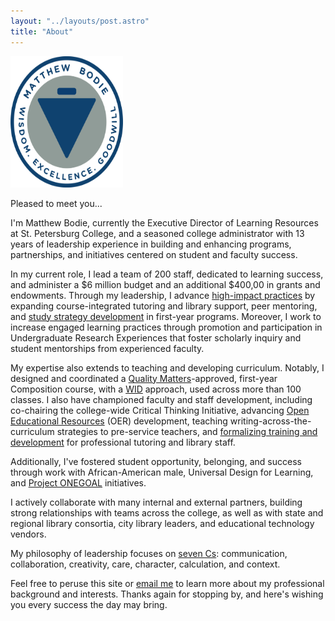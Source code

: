 ```yaml
---
layout: "../layouts/post.astro"
title: "About"
---
```


<div class="flex justify-center items-center mb-8">
  <img src="src/assets/Matthew_Bodie_Logo.png" alt="A logo that says: Matthew Bodie - Wisdom, excellence, goodwill" width="180" height="210" />
</div>

Pleased to meet you...

I'm Matthew Bodie, currently the Executive Director of Learning Resources at St. Petersburg College, and a seasoned college administrator with 13 years of leadership experience in building and enhancing programs, partnerships, and initiatives centered on student and faculty success.

In my current role, I lead a team of 200 staff, dedicated to learning success, and administer a $6 million budget and an additional $400,00 in grants and endowments. Through my leadership, I advance [high-impact practices](https://www.aacu.org/trending-topics/high-impact) by expanding course-integrated tutoring and library support, peer mentoring, and [study strategy development](https://spcollege.libguides.com/c.php?g=1341515&p=9890395) in first-year programs. Moreover, I work to increase engaged learning practices through promotion and participation in Undergraduate Research Experiences that foster scholarly inquiry and student mentorships from experienced faculty.

My expertise also extends to teaching and developing curriculum. Notably, I designed and coordinated a [Quality Matters](https://www.qualitymatters.org/sites/default/files/PDFs/StandardsfromtheQMHigherEducationRubric.pdf)-approved, first-year Composition course, with a [WID](https://wac.colostate.edu/repository/teaching/intro/wid/) approach, used across more than 100 classes. I also have championed faculty and staff development, including co-chairing the college-wide Critical Thinking Initiative, advancing [Open Educational Resources](https://spcollege.libguides.com/oer/home) (OER) development, teaching writing-across-the-curriculum strategies to pre-service teachers, and [formalizing training and development](https://spcollege.libguides.com/c.php?g=1341515&p=9890400) for professional tutoring and library staff.

Additionally, I've fostered student opportunity, belonging, and success through work with African-American male, Universal Design for Learning, and [Project ONEGOAL](https://spcollege.libguides.com/onegoal) initiatives.

I actively collaborate with many internal and external partners, building strong relationships with teams across the college, as well as with state and regional library consortia, city library leaders, and educational technology vendors.

My philosophy of leadership focuses on [seven Cs](https://matthewbodie.files.wordpress.com/2021/03/bodie-philosophy-of-leadership.pdf): communication, collaboration, creativity, care, character, calculation, and context.

Feel free to peruse this site or [email me](mailto:bodie.matthew@spcollege.edu?Subject=Hello) to learn more about my professional background and interests.  Thanks again for stopping by, and here's wishing you every success the day may bring.